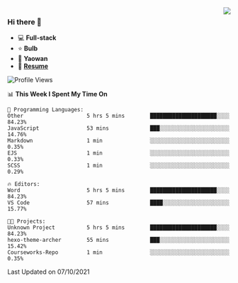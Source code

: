 <img align="right" src="https://github-readme-stats.vercel.app/api?username=LolipopJ&show_icons=true&count_private=true&hide_title=true&include_all_commits=true&theme=vue">

### Hi there 👋

- :computer: **Full-stack**
- :star: **Bulb**
- :pill: **Yaowan**
- :milky_way: [**Resume**](https://cdn.jsdelivr.net/gh/lolipopj/resume/export/resume-en.pdf)

<!--START_SECTION:waka-->
![Profile Views](http://img.shields.io/badge/Profile%20Views-18-blue)

📊 **This Week I Spent My Time On** 

```text
💬 Programming Languages: 
Other                    5 hrs 5 mins        █████████████████████░░░░   84.23% 
JavaScript               53 mins             ███░░░░░░░░░░░░░░░░░░░░░░   14.76% 
Markdown                 1 min               ░░░░░░░░░░░░░░░░░░░░░░░░░   0.35% 
EJS                      1 min               ░░░░░░░░░░░░░░░░░░░░░░░░░   0.33% 
SCSS                     1 min               ░░░░░░░░░░░░░░░░░░░░░░░░░   0.29%

🔥 Editors: 
Word                     5 hrs 5 mins        █████████████████████░░░░   84.23% 
VS Code                  57 mins             ████░░░░░░░░░░░░░░░░░░░░░   15.77%

🐱‍💻 Projects: 
Unknown Project          5 hrs 5 mins        █████████████████████░░░░   84.23% 
hexo-theme-archer        55 mins             ███░░░░░░░░░░░░░░░░░░░░░░   15.42% 
Courseworks-Repo         1 min               ░░░░░░░░░░░░░░░░░░░░░░░░░   0.35%

```


 Last Updated on 07/10/2021
<!--END_SECTION:waka-->
